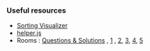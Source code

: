### Useful resources
- [Sorting Visualizer](https://www.hackerearth.com/practice/algorithms/sorting/bubble-sort/visualize/)
- [helper.js](./helper.js)
- Rooms : [Questions & Solutions](https://replit.com/join/ztjohxlflu-heidichen) ,  [1](https://replit.com/join/wzjjfoxxou-heidichen) , [2](https://replit.com/join/fgllpkbeuw-heidichen), [3](https://replit.com/join/cmslcgusdh-heidichen), [4](https://replit.com/join/geprtaiguz-heidichen), [5](https://replit.com/join/gmrondkdoa-heidichen)
